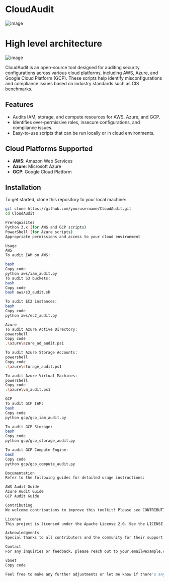 # CloudAudit


![image](https://github.com/user-attachments/assets/7e423387-a4dd-40f6-b443-403bdbbc1fa4)

# High level architecture

![image](https://github.com/user-attachments/assets/56434508-944e-41fe-b948-519cf2ead09c)



CloudAudit is an open-source tool designed for auditing security configurations across various cloud platforms, including AWS, Azure, and Google Cloud Platform (GCP). These scripts help identify misconfigurations and compliance issues based on industry standards such as CIS benchmarks.

## Features
- Audits IAM, storage, and compute resources for AWS, Azure, and GCP.
- Identifies over-permissive roles, insecure configurations, and compliance issues.
- Easy-to-use scripts that can be run locally or in cloud environments.

## Cloud Platforms Supported
- **AWS**: Amazon Web Services
- **Azure**: Microsoft Azure
- **GCP**: Google Cloud Platform

## Installation

To get started, clone this repository to your local machine:

```bash
git clone https://github.com/yourusername/CloudAudit.git
cd CloudAudit

Prerequisites
Python 3.x (for AWS and GCP scripts)
PowerShell (for Azure scripts)
Appropriate permissions and access to your cloud environment

Usage
AWS
To audit IAM on AWS:

bash
Copy code
python aws/iam_audit.py
To audit S3 buckets:
bash
Copy code
bash aws/s3_audit.sh

To audit EC2 instances:
bash
Copy code
python aws/ec2_audit.py

Azure
To audit Azure Active Directory:
powershell
Copy code
.\azure\azure_ad_audit.ps1

To audit Azure Storage Accounts:
powershell
Copy code
.\azure\storage_audit.ps1

To audit Azure Virtual Machines:
powershell
Copy code
.\azure\vm_audit.ps1

GCP
To audit GCP IAM:
bash
Copy code
python gcp/gcp_iam_audit.py

To audit GCP Storage:
bash
Copy code
python gcp/gcp_storage_audit.py

To audit GCP Compute Engine:
bash
Copy code
python gcp/gcp_compute_audit.py

Documentation
Refer to the following guides for detailed usage instructions:

AWS Audit Guide
Azure Audit Guide
GCP Audit Guide

Contributing
We welcome contributions to improve this toolkit! Please see CONTRIBUTING.md for guidelines on how to contribute.

License
This project is licensed under the Apache License 2.0. See the LICENSE file for details.

Acknowledgments
Special thanks to all contributors and the community for their support and feedback.

Contact
For any inquiries or feedback, please reach out to your.email@example.com.

vbnet
Copy code

Feel free to make any further adjustments or let me know if there's anything else you'd like to include!




